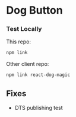 # Dog Button

### Test Locally

This repo:

```bash
npm link
```

Other client repo:

```bash
npm link react-dog-magic
```

## Fixes

- DTS publishing
  test
